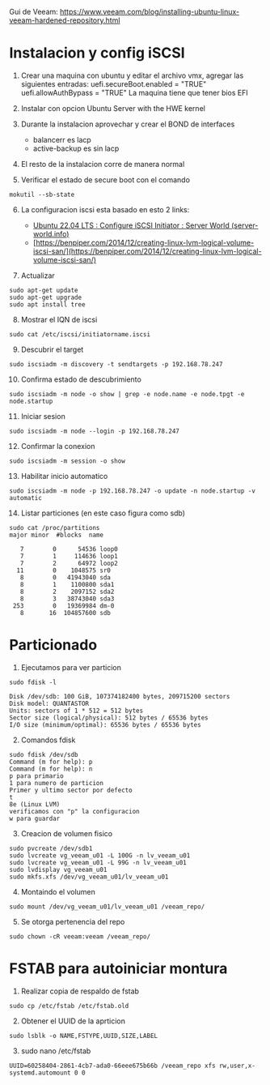 Gui de Veeam: https://www.veeam.com/blog/installing-ubuntu-linux-veeam-hardened-repository.html


# Instalacion y config iSCSI
1. Crear una maquina con ubuntu y editar el archivo vmx, agregar las siguientes entradas:
uefi.secureBoot.enabled = "TRUE"
uefi.allowAuthBypass = "TRUE"
La maquina tiene que tener bios EFI

2. Instalar con opcion Ubuntu Server with the HWE kernel
3. Durante la instalacion aprovechar y crear el BOND de interfaces
    - balancerr es lacp
    - active-backup es sin lacp
4. El resto de la instalacion corre de manera normal
5. Verificar el estado de secure boot con el comando
```
mokutil --sb-state
```
6. La configuracion iscsi esta basado en esto 2 links:
    - [Ubuntu 22.04 LTS : Configure iSCSI Initiator : Server World (server-world.info)](https://www.server-world.info/en/note?os=Ubuntu_22.04&p=iscsi&f=3)
    - [https://benpiper.com/2014/12/creating-linux-lvm-logical-volume-iscsi-san/](https://benpiper.com/2014/12/creating-linux-lvm-logical-volume-iscsi-san/)

7. Actualizar
```
sudo apt-get update
sudo apt-get upgrade
sudo apt install tree
```
8. Mostrar el IQN de iscsi
```
sudo cat /etc/iscsi/initiatorname.iscsi
```
9. Descubrir el target
```
sudo iscsiadm -m discovery -t sendtargets -p 192.168.78.247
```
10. Confirma estado de descubrimiento
```
sudo iscsiadm -m node -o show | grep -e node.name -e node.tpgt -e node.startup
```
11. Iniciar sesion
```
sudo iscsiadm -m node --login -p 192.168.78.247
```
12. Confirmar la conexion
```
sudo iscsiadm -m session -o show
```
13. Habilitar inicio automatico
```
sudo iscsiadm -m node -p 192.168.78.247 -o update -n node.startup -v automatic
```
14. Listar particiones (en este caso figura como sdb)
```
sudo cat /proc/partitions
major minor  #blocks  name

   7        0      54536 loop0
   7        1     114636 loop1
   7        2      64972 loop2
  11        0    1048575 sr0
   8        0   41943040 sda
   8        1    1100800 sda1
   8        2    2097152 sda2
   8        3   38743040 sda3
 253        0   19369984 dm-0
   8       16  104857600 sdb

```
# Particionado
1. Ejecutamos para ver particion
```
sudo fdisk -l

Disk /dev/sdb: 100 GiB, 107374182400 bytes, 209715200 sectors
Disk model: QUANTASTOR
Units: sectors of 1 * 512 = 512 bytes
Sector size (logical/physical): 512 bytes / 65536 bytes
I/O size (minimum/optimal): 65536 bytes / 65536 bytes
```
2. Comandos fdisk
```
sudo fdisk /dev/sdb
Command (m for help): p
Command (m for help): n
p para primario
1 para numero de particion
Primer y ultimo sector por defecto
t
8e (Linux LVM)
verificamos con "p" la configuracion
w para guardar
```
3. Creacion de volumen fisico
```
sudo pvcreate /dev/sdb1
sudo lvcreate vg_veeam_u01 -L 100G -n lv_veeam_u01
sudo lvcreate vg_veeam_u01 -L 99G -n lv_veeam_u01
sudo lvdisplay vg_veeam_u01
sudo mkfs.xfs /dev/vg_veeam_u01/lv_veeam_u01
```
4. Montaindo el volumen
```
sudo mount /dev/vg_veeam_u01/lv_veeam_u01 /veeam_repo/
```
5. Se otorga pertenencia del repo
```
sudo chown -cR veeam:veeam /veeam_repo/
```
# FSTAB para autoiniciar montura
1. Realizar copia de respaldo de fstab
```
sudo cp /etc/fstab /etc/fstab.old
```
2. Obtener el UUID de la aprticion
```
sudo lsblk -o NAME,FSTYPE,UUID,SIZE,LABEL
```
3. sudo nano /etc/fstab
```
UUID=60258404-2861-4cb7-ada0-66eee675b66b /veeam_repo xfs rw,user,x-systemd.automount 0 0
```